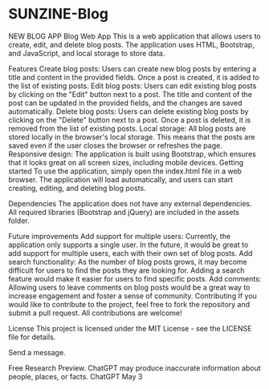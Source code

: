 # SUNZINE-Blog
NEW BLOG APP 
Blog Web App
This is a web application that allows users to create, edit, and delete blog posts. The application uses HTML, Bootstrap, and JavaScript, and local storage to store data.

Features
Create blog posts: Users can create new blog posts by entering a title and content in the provided fields. Once a post is created, it is added to the list of existing posts.
Edit blog posts: Users can edit existing blog posts by clicking on the "Edit" button next to a post. The title and content of the post can be updated in the provided fields, and the changes are saved automatically.
Delete blog posts: Users can delete existing blog posts by clicking on the "Delete" button next to a post. Once a post is deleted, it is removed from the list of existing posts.
Local storage: All blog posts are stored locally in the browser's local storage. This means that the posts are saved even if the user closes the browser or refreshes the page.
Responsive design: The application is built using Bootstrap, which ensures that it looks great on all screen sizes, including mobile devices.
Getting started
To use the application, simply open the index.html file in a web browser. The application will load automatically, and users can start creating, editing, and deleting blog posts.

Dependencies
The application does not have any external dependencies. All required libraries (Bootstrap and jQuery) are included in the assets folder.

Future improvements
Add support for multiple users: Currently, the application only supports a single user. In the future, it would be great to add support for multiple users, each with their own set of blog posts.
Add search functionality: As the number of blog posts grows, it may become difficult for users to find the posts they are looking for. Adding a search feature would make it easier for users to find specific posts.
Add comments: Allowing users to leave comments on blog posts would be a great way to increase engagement and foster a sense of community.
Contributing
If you would like to contribute to the project, feel free to fork the repository and submit a pull request. All contributions are welcome!

License
This project is licensed under the MIT License - see the LICENSE file for details.




Send a message.


Free Research Preview. ChatGPT may produce inaccurate information about people, places, or facts. ChatGPT May 3 
